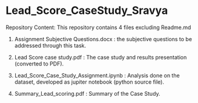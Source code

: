 # Lead_Score_CaseStudy_Sravya

Repository Content:
This repository contains 4 files excluding Readme.md

1. Assignment Subjective Questions.docx : the subjective questions to be addressed through this task.

2. Lead Score case study.pdf : The case study and results presentation (converted to PDF).

3. Lead_Score_Case_Study_Assignment.ipynb : Analysis done on the dataset, developed as jupiter notebook (python source file).

4. Summary_Lead_scoring.pdf : Summary of the Case Study.



